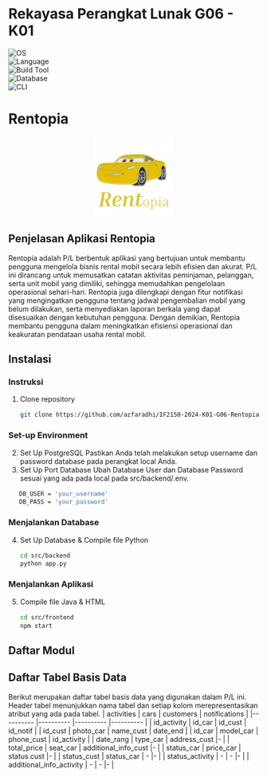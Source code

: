 # Rekayasa Perangkat Lunak G06 - K01

![OS](https://img.shields.io/badge/OS-Linux%20%7C%20MacBook%20%7C%20Windows%20%7C%20Windows%20WSL-blue?logo=linux)  
![Language](https://img.shields.io/badge/Language-Python%20%7C%20JavaScript%20%7C%20HTML%20%7C%20CSS-brightgreen?logo=python&logoColor=white)  
![Build Tool](https://img.shields.io/badge/Tools-Flask%20%7C%20Pyscope2-orange?logo=flask)  
![Database](https://img.shields.io/badge/Database-PostgreSQL-blue?logo=postgresql)  
![CLI](https://img.shields.io/badge/CLI-Electron-yellow?logo=electron)  

# **Rentopia**

<div style="text-align: center;">
  <img src="logo.png" alt="PurryMail Logo">
</div>

## Penjelasan Aplikasi Rentopia
Rentopia adalah P/L berbentuk aplikasi yang bertujuan untuk membantu pengguna mengelola bisnis rental mobil secara lebih efisien dan akurat. P/L ini dirancang untuk memusatkan catatan aktivitas peminjaman, pelanggan, serta unit mobil yang dimiliki, sehingga memudahkan pengelolaan operasional sehari-hari. Rentopia juga dilengkapi dengan fitur notifikasi yang mengingatkan pengguna tentang jadwal pengembalian mobil yang belum dilakukan, serta menyediakan laporan berkala yang dapat disesuaikan dengan kebutuhan pengguna. Dengan demikian, Rentopia membantu pengguna dalam meningkatkan efisiensi operasional dan keakuratan pendataan usaha rental mobil.

## Instalasi

### Instruksi
   1. Clone repository
      ```bash
      git clone https://github.com/azfaradhi/IF2150-2024-K01-G06-Rentopia.git
      ```
### Set-up Environment
  2. Set Up PostgreSQL
     Pastikan Anda telah melakukan setup username dan password database pada perangkat local Anda.
  3. Set Up Port Database
     Ubah Database User dan Database Password sesuai yang ada pada local pada src/backend/.env.
   ```bash
      DB_USER = 'your_username'
      DB_PASS = 'your_password'
   ```
### Menjalankan Database
   4. Set Up Database & Compile file Python
      ```bash
      cd src/backend
      python app.py
      ```
### Menjalankan Aplikasi
   5. Compile file Java & HTML
      ```bash
      cd src/frontend
      npm start
      ```

## Daftar Modul


## Daftar Tabel Basis Data
Berikut merupakan daftar tabel basis data yang digunakan dalam P/L ini. Header tabel menunjukkan nama tabel dan setiap kolom merepresentasikan atribut yang ada pada tabel.
| activities               | cars       | customers             | notifications |
|----------                |----------  |----------             |----------     |
| id_activity              | id_car     | id_cust               | id_notif      |
| id_cust                  | photo_car  | name_cust             | date_end      |
| id_car                   | model_car  | phone_cust            | id_activity   |
| date_rang                | type_car   | address_cust          |-  |
| total_price              | seat_car   | additional_info_cust  |-   |
| status_car               | price_car  | status cust           |-   |
| status_cust              | status_car | -                     |-   |
| status_activity          | -          | -                     |-   |
| additional_info_activity | -          | -                     |-   |
